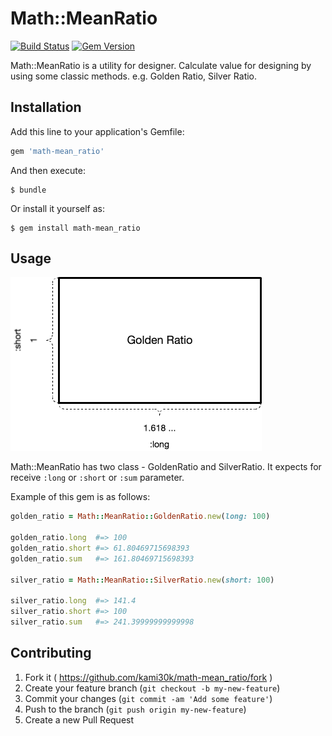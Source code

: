 # Math::MeanRatio

[![Build Status](https://travis-ci.org/kami30k/math-mean_ratio.svg?branch=master)](https://travis-ci.org/kami30k/math-mean_ratio)
[![Gem Version](https://badge.fury.io/rb/math-mean_ratio.svg)](http://badge.fury.io/rb/math-mean_ratio)

Math::MeanRatio is a utility for designer.
Calculate value for designing by using some classic methods.
e.g. Golden Ratio, Silver Ratio.

## Installation

Add this line to your application's Gemfile:

```ruby
gem 'math-mean_ratio'
```

And then execute:

    $ bundle

Or install it yourself as:

    $ gem install math-mean_ratio

## Usage

![](.images/image.png)

Math::MeanRatio has two class - GoldenRatio and SilverRatio.
It expects for receive `:long` or `:short` or `:sum` parameter.

Example of this gem is as follows:

```ruby
golden_ratio = Math::MeanRatio::GoldenRatio.new(long: 100)

golden_ratio.long  #=> 100
golden_ratio.short #=> 61.80469715698393
golden_ratio.sum   #=> 161.80469715698393

silver_ratio = Math::MeanRatio::SilverRatio.new(short: 100)

silver_ratio.long  #=> 141.4
silver_ratio.short #=> 100
silver_ratio.sum   #=> 241.39999999999998
```

## Contributing

1. Fork it ( https://github.com/kami30k/math-mean_ratio/fork )
2. Create your feature branch (`git checkout -b my-new-feature`)
3. Commit your changes (`git commit -am 'Add some feature'`)
4. Push to the branch (`git push origin my-new-feature`)
5. Create a new Pull Request
